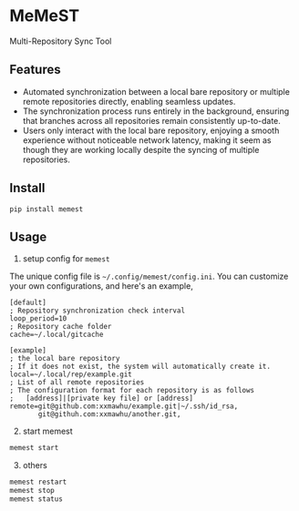 MeMeST
==============
Multi-Repository Sync Tool


Features
-----------------
* Automated synchronization between a local bare repository or multiple remote repositories directly, enabling seamless updates.
* The synchronization process runs entirely in the background, ensuring that branches across all repositories remain consistently up-to-date.
* Users only interact with the local bare repository, enjoying a smooth experience without noticeable network latency, making it seem as though they are working locally despite the syncing of multiple repositories.

Install
-----------------
```
pip install memest
```

Usage
-----------------

1. setup config for `memest`

The unique config file is `~/.config/memest/config.ini`.
You can customize your own configurations, and here's an example,
```
[default]
; Repository synchronization check interval
loop_period=10
; Repository cache folder
cache=~/.local/gitcache

[example]
; the local bare repository
; If it does not exist, the system will automatically create it.
local=~/.local/rep/example.git
; List of all remote repositories
; The configuration format for each repository is as follows
;   [address]|[private key file] or [address]
remote=git@github.com:xxmawhu/example.git|~/.ssh/id_rsa,
       git@githuh.com:xxmawhu/another.git,
```
2. start memest

```bash
memest start
```

3. others
```bash
memest restart 
memest stop
memest status
````

